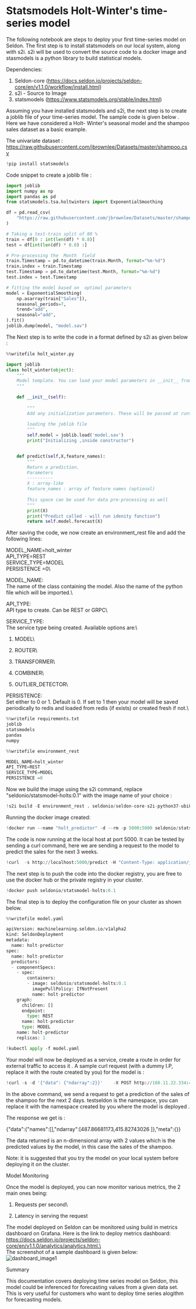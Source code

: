 # Statsmodels Holt-Winter's time-series model

The following notebook are steps to deploy your first time-series model on Seldon. The first step is to install statsmodels on our local system, along with s2i. s2i will be used to convert the source code to a docker image and stasmodels is a python library to build statistical models.

Dependencies:

1. Seldon-core (https://docs.seldon.io/projects/seldon-core/en/v1.1.0/workflow/install.html)
2. s2i - Source to Image
3. statsmodels (https://www.statsmodels.org/stable/index.html)

Assuming you have installed statsmodels and s2i, the next step is to create a joblib file of your time-series model. The sample code is given below . Here we have considered a Holt- Winter's seasonal model and the shampoo sales dataset as a basic example.

The univariate dataset : https://raw.githubusercontent.com/jbrownlee/Datasets/master/shampoo.csv

```python
!pip install statsmodels
```

Code snippet to create a joblib file :

```python
import joblib
import numpy as np
import pandas as pd
from statsmodels.tsa.holtwinters import ExponentialSmoothing

df = pd.read_csv(
    "https://raw.githubusercontent.com/jbrownlee/Datasets/master/shampoo.csv"
)

# Taking a test-train split of 80 %
train = df[0 : int(len(df) * 0.8)]
test = df[int(len(df) * 0.8) :]

# Pre-processing the  Month  field
train.Timestamp = pd.to_datetime(train.Month, format="%m-%d")
train.index = train.Timestamp
test.Timestamp = pd.to_datetime(test.Month, format="%m-%d")
test.index = test.Timestamp

# fitting the model based on  optimal parameters
model = ExponentialSmoothing(
    np.asarray(train["Sales"]),
    seasonal_periods=7,
    trend="add",
    seasonal="add",
).fit()
joblib.dump(model, "model.sav")
```

The Next step is to write the code in a format defined by s2i as given below :

```python
%%writefile holt_winter.py

import joblib
class holt_winter(object):
    """
    Model template. You can load your model parameters in __init__ from a location accessible at runtime
    """
    
    def __init__(self):
        
        """
        Add any initialization parameters. These will be passed at runtime from the graph definition parameters defined in your seldondeployment kubernetes resource manifest.
        
        loading the joblib file 
        """
        self.model = joblib.load('model.sav')
        print("Initializing ,inside constructor")


    def predict(self,X,feature_names):
        """
        Return a prediction.
        Parameters
        ----------
        X : array-like
        feature_names : array of feature names (optional)
        
        This space can be used for data pre-processing as well
        """
        print(X)
        print("Predict called - will run idenity function")
        return self.model.forecast(X)
```

After saving the code, we now create an environment\_rest file and add the following lines:

MODEL\_NAME=holt\_winter\
API\_TYPE=REST\
SERVICE\_TYPE=MODEL\
PERSISTENCE =0\


MODEL\_NAME:\
The name of the class containing the model. Also the name of the python file which will be imported.\


API\_TYPE:\
API type to create. Can be REST or GRPC\


SERVICE\_TYPE:\
The service type being created. Available options are:\


1. MODEL\

2. ROUTER\

3. TRANSFORMER\

4. COMBINER\

5. OUTLIER\_DETECTOR\


PERSISTENCE:\
Set either to 0 or 1. Default is 0. If set to 1 then your model will be saved periodically to redis and loaded from redis (if exists) or created fresh if not.\


```python
%%writefile requirements.txt
joblib
statsmodels
pandas
numpy

```

```python
%%writefile environment_rest

MODEL_NAME=holt_winter
API_TYPE=REST 
SERVICE_TYPE=MODEL
PERSISTENCE =0

```

Now we build the image using the s2i command, replace "seldonio/statsmodel-holts:0.1" with the image name of your choice :

```python
!s2i build -E environment_rest . seldonio/seldon-core-s2i-python37-ubi8:1.7.0-dev seldonio/statsmodel-holts:0.1
```

Running the docker image created:

```python
!docker run --name "holt_predictor" -d --rm -p 5000:5000 seldonio/statsmodel-holts:0.1
```

The code is now running at the local host at port 5000. It can be tested by sending a curl command, here we are sending a request to the model to predict the sales for the next 3 weeks.

```python
!curl  -s http://localhost:5000/predict -H "Content-Type: application/json" -d '{"data":{"ndarray":3}}'
```

The next step is to push the code into the docker registry, you are free to use the docker hub or the private registry in your cluster.

```python
!docker push seldonio/statsmodel-holts:0.1
```

The final step is to deploy the configuration file on your cluster as shown below.

```python
%%writefile model.yaml

apiVersion: machinelearning.seldon.io/v1alpha2
kind: SeldonDeployment
metadata:
  name: holt-predictor
spec:
  name: holt-predictor
  predictors:
  - componentSpecs:
    - spec:
        containers:
        - image: seldonio/statsmodel-holts:0.1
          imagePullPolicy: IfNotPresent
          name: holt-predictor
    graph:
      children: []
      endpoint:
        type: REST
      name: holt-predictor
      type: MODEL
    name: holt-predictor
    replicas: 1
```

```python
!kubectl apply -f model.yaml
```

Your model will now be deployed as a service, create a route in order for external traffic to access it . A sample curl request (with a dummy I.P, replace it with the route created by you) for the model is :

```python
!curl -s -d '{"data": {"ndarray":2}}'    -X POST http://160.11.22.334:4556/seldon/testseldon/holt-predictor/api/v1.0/predictions    -H "Content-Type: application/json"
```

In the above command, we send a request to get a prediction of the sales of the shampoo for the next 2 days. testseldon is the namespace, you can replace it with the namespace created by you where the model is deployed .

The response we get is :

{"data":{"names":\[],"ndarray":\[487.86681173,415.82743026 ]},"meta":{\}}

The data returned is an n-dimensional array with 2 values which is the predicted values by the model, in this case the sales of the shampoo.

Note: it is suggested that you try the model on your local system before deploying it on the cluster.

Model Monitoring

Once the model is deployed, you can now monitor various metrics, the 2 main ones being:

1. Requests per second\

2. Latency in serving the request

The model deployed on Seldon can be monitored using build in metrics dashboard on Grafana. Here is the link to deploy metrics dashboard: https://docs.seldon.io/projects/seldon-core/en/v1.1.0/analytics/analytics.html.\
\
The screenshot of a sample dashboard is given below:\
![dashboard\_image1](../images/dashboard_image.png)

Summary

This documentation covers deploying time series model on Seldon, this model could be inferenced for forecasting values from a given data set. This is very useful for customers who want to deploy time series alogithm for forecasting models.
